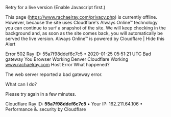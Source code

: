 Retry for a live version (Enable Javascript first.)

This page (https://www.rachaelray.com/privacy.php) is currently offline. However, because the site uses Cloudflare's Always Online™ technology you can continue to surf a snapshot of the site. We will keep checking in the background and, as soon as the site comes back, you will automatically be served the live version. Always Online™ is powered by Cloudflare | Hide this Alert

Error 502 Ray ID: 55a7f98ddef6c7c5 • 2020-01-25 05:51:21 UTC Bad gateway You Browser Working Denver Cloudflare Working www.rachaelray.com Host Error What happened?

The web server reported a bad gateway error.

What can I do?

Please try again in a few minutes.

Cloudflare Ray ID: **55a7f98ddef6c7c5** • Your IP: 162.211.64.106 • Performance &. security by Cloudflare